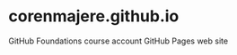 corenmajere.github.io
=====================

GitHub Foundations course account GitHub Pages web site

